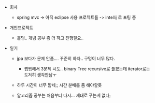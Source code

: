 * 회사
    - spring mvc -> 아직 eclipse 사용 프로젝트들 -> intellij 로 포팅 중


* 개인프로젝트
    - 홀딩.. 개념 공부 좀 더 하고 진행필요..           



* 일기
    - jpa 보다가 문제 안품.... 꾸준히 하자.. 구멍이 너무 많다.    
        - 찝찝해서 3문제 시도.. binary Tree recursive로 풀겠는데 iterator로는 도저히 생각안남ㅜ
        
    - 하루 시간이 너무 짧네;; 시간 분배를 좀 해야할듯
    - 알고리즘 공부는 처음부터 다시... 제대로 푸는게 없다;